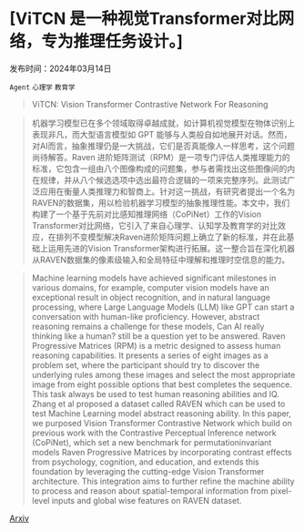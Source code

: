 # [ViTCN 是一种视觉Transformer对比网络，专为推理任务设计。]

发布时间：2024年03月14日

`Agent` `心理学` `教育学`

> ViTCN: Vision Transformer Contrastive Network For Reasoning

> 机器学习模型已在多个领域取得卓越成就，如计算机视觉模型在物体识别上表现非凡，而大型语言模型如 GPT 能够与人类般自如地展开对话。然而，对AI而言，抽象推理仍是一大挑战，它们是否真能像人一样思考，这个问题尚待解答。Raven 进阶矩阵测试（RPM）是一项专门评估人类推理能力的标准，它包含一组由八个图像构成的问题集，参与者需找出这些图像间的内在规律，并从八个候选选项中选出最符合逻辑的一项来完整序列。此测试广泛应用在衡量人类推理力和智商上。针对这一挑战，有研究者提出一个名为RAVEN的数据集，用以检验机器学习模型的抽象推理性能。本文中，我们构建了一个基于先前对比感知推理网络（CoPiNet）工作的Vision Transformer对比网络，它引入了来自心理学、认知学及教育学的对比效应，在排列不变模型解决Raven进阶矩阵问题上确立了新的标准，并在此基础上运用先进的Vision Transformer架构进行拓展。这一整合旨在深化机器从RAVEN数据集的像素级输入和全局特征中理解和推理时空信息的能力。

> Machine learning models have achieved significant milestones in various domains, for example, computer vision models have an exceptional result in object recognition, and in natural language processing, where Large Language Models (LLM) like GPT can start a conversation with human-like proficiency. However, abstract reasoning remains a challenge for these models, Can AI really thinking like a human? still be a question yet to be answered. Raven Progressive Matrices (RPM) is a metric designed to assess human reasoning capabilities. It presents a series of eight images as a problem set, where the participant should try to discover the underlying rules among these images and select the most appropriate image from eight possible options that best completes the sequence. This task always be used to test human reasoning abilities and IQ. Zhang et al proposed a dataset called RAVEN which can be used to test Machine Learning model abstract reasoning ability. In this paper, we purposed Vision Transformer Contrastive Network which build on previous work with the Contrastive Perceptual Inference network (CoPiNet), which set a new benchmark for permutationinvariant models Raven Progressive Matrices by incorporating contrast effects from psychology, cognition, and education, and extends this foundation by leveraging the cutting-edge Vision Transformer architecture. This integration aims to further refine the machine ability to process and reason about spatial-temporal information from pixel-level inputs and global wise features on RAVEN dataset.

[Arxiv](https://arxiv.org/abs/2403.09962)